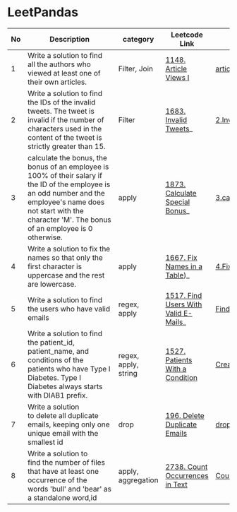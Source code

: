 # LeetPandas


| No | Description                                         | category     | Leetcode Link                                       | Solution Link                                                                      |    completion status            | Difficult level |  Other    |
| -- | --------------------------------------------------- | ------------ | --------------------------------------------------- | ---------------------------------------------------------------------------------- |-----------------|-----------------|----------|
| 1  |Write a solution to find all the authors who viewed at least one of their own articles.| Filter, Join |  [1148. Article Views I](https://leetcode.com/problems/article-views-i/description) | [article_views_I.py](/1.Article_Views_1.py) |  :white_check_mark: | Easy |   |
| 2  |Write a solution to find the IDs of the invalid tweets. The tweet is invalid if the number of characters used in the content of the tweet is strictly greater than 15.| Filter |  [1683. Invalid Tweets](https://leetcode.com/problems/invalid-tweets/)_ | [2.InvalidTweets.py](/2.InvalidTweets.py) |  :white_check_mark: | Easy |   |
| 3  |calculate the bonus, the bonus of an employee is 100% of their salary if the ID of the employee is an odd number and the employee's name does not start with the character 'M'. The bonus of an employee is 0 otherwise.| apply |  [1873. Calculate Special Bonus](https://leetcode.com/problems/calculate-special-bonus)_ | [3.calculate_special_bonus.py](/3.calculate_special_bonus.py) |  :white_check_mark: | Easy |   |
| 4 |Write a solution to fix the names so that only the first character is uppercase and the rest are lowercase.| apply |  [1667. Fix Names in a Table](https://leetcode.com/problems/fix-names-in-a-table/))_ | [4.FixName.py](/4.FixName.py) |  :white_check_mark: | Easy |   |
| 5 |Write a solution to find the users who have valid emails| regex, apply |  [1517. Find Users With Valid E-Mails](https://leetcode.com/problems/find-users-with-valid-e-mails)_ | [Find_users_with_valid_email.py](/Find_users_with_valid_email.py) |  :white_check_mark: | Easy |   |
| 6 |Write a solution to find the patient_id, patient_name, and conditions of the patients who have Type I Diabetes. Type I Diabetes always starts with DIAB1 prefix.| regex, apply, string |  [1527. Patients With a Condition](https://leetcode.com/problems/patients-with-a-condition) | [Create_Patients_With_diabetes.py](/Patients_With_diabetes.py) |  :white_check_mark: | Easy |   |
| 7 |Write a solution to delete all duplicate emails, keeping only one unique email with the smallest id  | drop |  [196. Delete Duplicate Emails](https://leetcode.com/problems/delete-duplicate-emails/) | [drop_duplicate_emails.py](/delete_duplicate_emails.py) |  :white_check_mark: | Easy |   |
| 8 |Write a solution to find the number of files that have at least one occurrence of the words 'bull' and 'bear' as a standalone word,id  | apply, aggregation |  [2738. Count Occurrences in Text](https://leetcode.com/problems/count-occurrences-in-text/description) | [CountOccuranceText.py](/CountOccuranceText.py) |  :white_check_mark: | Medium |   |

